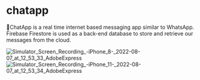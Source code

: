 # chatapp
💬ChatApp is a real time internet based messaging app similar to WhatsApp. Firebase Firestore is used as a back-end database to store and retrieve our messages from the cloud.

![Simulator_Screen_Recording_-_iPhone_8_-_2022-08-07_at_12_53_33_AdobeExpress](https://user-images.githubusercontent.com/70341587/183280811-e11f7684-1ba5-4344-9495-0f51aebd05e2.gif)    ![Simulator_Screen_Recording_-_iPhone_11_-_2022-08-07_at_12_53_34_AdobeExpress](https://user-images.githubusercontent.com/70341587/183280923-40942838-de50-47fb-972b-35a5e7a54c37.gif)

